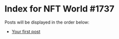 # Index for NFT World #1737
Posts will be displayed in the order below:

- [Your first post](./001-first.md)

